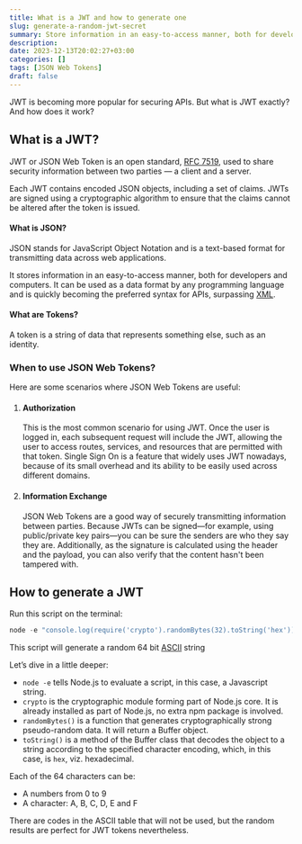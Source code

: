 ```yaml
---
title: What is a JWT and how to generate one
slug: generate-a-random-jwt-secret
summary: Store information in an easy-to-access manner, both for developers and computers using a JWT.
description: 
date: 2023-12-13T20:02:27+03:00
categories: []
tags: [JSON Web Tokens]
draft: false
---
```


JWT is becoming more popular for securing APIs. But what is JWT exactly? And how does it work?

## What is a JWT?
JWT or JSON Web Token is an open standard, [RFC 7519](https://datatracker.ietf.org/doc/html/rfc7519), used to share security information between two parties — a client and a server. 

Each JWT contains encoded JSON objects, including a set of claims. JWTs are signed using a cryptographic algorithm to ensure that the claims cannot be altered after the token is issued.

#### What is JSON?
JSON stands for JavaScript Object Notation and is a text-based format for transmitting data across web applications.

It stores information in an easy-to-access manner, both for developers and computers. It can be used as a data format by any programming language and is quickly becoming the preferred syntax for APIs, surpassing [XML](https://aws.amazon.com/what-is/xml/#:~:text=Extensible%20Markup%20Language%20(XML)%20lets,%2C%20and%20third%2Dparty%20applications.).

#### What are Tokens?
A token is a string of data that represents something else, such as an identity.

### When to use JSON Web Tokens?
Here are some scenarios where JSON Web Tokens are useful:

1. #### Authorization

   This is the most common scenario for using JWT. Once the user is logged in, each subsequent request will include the JWT, allowing the user to access routes, services, and resources that are permitted with that token. Single Sign On is a feature that widely uses JWT nowadays, because of its small overhead and its ability to be easily used across different domains.

2. #### Information Exchange

   JSON Web Tokens are a good way of securely transmitting information between parties. Because JWTs can be signed—for example, using public/private key pairs—you can be sure the senders are who they say they are. Additionally, as the signature is calculated using the header and the payload, you can also verify that the content hasn't been tampered with.

## How to generate a JWT
Run this script on the terminal:

``````javascript
node -e "console.log(require('crypto').randomBytes(32).toString('hex'))"
``````

This script will generate a random 64 bit [ASCII](https://en.wikipedia.org/wiki/ASCII) string

Let’s dive in a little deeper:

- `node -e` tells Node.js to evaluate a script, in this case, a Javascript string.
- `crypto` is the cryptographic module forming part of Node.js core. It is already installed as part of Node.js, no extra npm package is involved.
- `randomBytes()` is a function that generates cryptographically strong pseudo-random data. It will return a Buffer object.
- `toString()` is a method of the Buffer class that decodes the object to a string according to the specified character encoding, which, in this case, is `hex`, viz. hexadecimal.

Each of the 64 characters can be:

* A numbers from 0 to 9
* A character: A, B, C, D, E and F

There are codes in the ASCII table that will not be used, but the random results are perfect for JWT tokens nevertheless.
